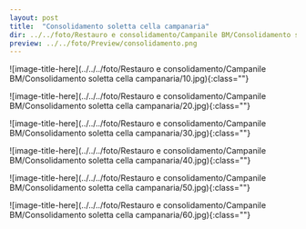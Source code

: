 ```yaml
---
layout: post
title:  "Consolidamento soletta cella campanaria"
dir: ../../foto/Restauro e consolidamento/Campanile BM/Consolidamento soletta cella campanaria
preview: ../../foto/Preview/consolidamento.png
---
```


![image-title-here](../../../foto/Restauro e consolidamento/Campanile BM/Consolidamento soletta cella campanaria/10.jpg){:class=""}

![image-title-here](../../../foto/Restauro e consolidamento/Campanile BM/Consolidamento soletta cella campanaria/20.jpg){:class=""}

![image-title-here](../../../foto/Restauro e consolidamento/Campanile BM/Consolidamento soletta cella campanaria/30.jpg){:class=""}

![image-title-here](../../../foto/Restauro e consolidamento/Campanile BM/Consolidamento soletta cella campanaria/40.jpg){:class=""}

![image-title-here](../../../foto/Restauro e consolidamento/Campanile BM/Consolidamento soletta cella campanaria/50.jpg){:class=""}

![image-title-here](../../../foto/Restauro e consolidamento/Campanile BM/Consolidamento soletta cella campanaria/60.jpg){:class=""}
